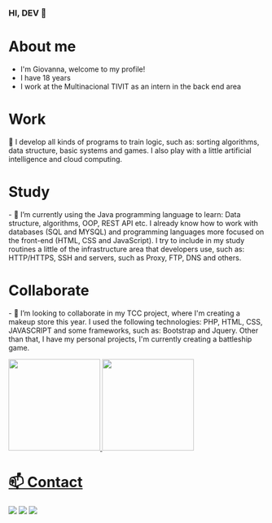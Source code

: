 ### HI, DEV 👋

<h1>About me</h1>
<ul>
  <li>I'm Giovanna, welcome to my profile!</li>
  <li>I have 18 years</li>
  <li>I work at the Multinacional TIVIT as an intern in the back end area</li>

</ul>

<h1>Work</h1>
  
<p>🔭 I develop all kinds of programs to train logic, such as:
sorting algorithms, data structure, basic systems and games. 
I also play with a little artificial intelligence and cloud 
computing.</p>

<h1>Study</h1>
<p>- 🌱 I’m currently using the Java programming language
to learn: Data structure, algorithms, OOP, REST API etc. 
I already know how to work with databases (SQL and MYSQL)
and programming languages ​​more focused on the front-end
(HTML, CSS and JavaScript). I try to include in my study
routines a little of the infrastructure area that developers
use, such as: HTTP/HTTPS, SSH and servers, such as Proxy, FTP, 
DNS and others.</p>

<h1>Collaborate</h1>
<p>- 👯 I’m looking to collaborate in my TCC project, where I'm 
creating a makeup store this year. I used the following technologies:
PHP, HTML, CSS, JAVASCRIPT and some frameworks, such as: Bootstrap and 
Jquery. Other than that, I have my personal projects, I'm currently creating
a battleship game.</p>

<div>
<a href="https://github.com/GIOVANNA-CRUZ">
<img height="180em" src="https://github-readme-stats.vercel.app/api/top-langs/?username=GIOVANNA-CRUZ&layout=compact&langs_count=7&theme=dracula"/>
<img height="180em" src="https://github-readme-stats.vercel.app/api?username=GIOVANNA-CRUZ-aqui&show_icons=true&theme=dracula&include_all_commits=true&count_private=true"/>
</div>

<h1> 📫 Contact</h1>

 <div>

<a href="https://instagram.com/giovannadev_" target="_blank"><img src="https://img.shields.io/badge/-Instagram-%23E4405F?style=for-the-badge&logo=instagram&logoColor=white" target="_blank"></a>
<a href = "mailto:giovanna.cruz2004@gmail.com"><img src="https://img.shields.io/badge/Gmail-D14836?style=for-the-badge&logo=gmail&logoColor=white" target="_blank"></a>
<a href="https://www.linkedin.com/in/giovanna-cruz-21a0221b0/" target="_blank"><img src="https://img.shields.io/badge/-LinkedIn-%230077B5?style=for-the-badge&logo=linkedin&logoColor=white" target="_blank"></a>   
</div>

